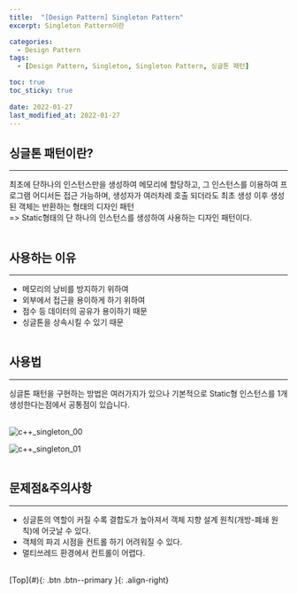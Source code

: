 ```yaml
---
title:  "[Design Pattern] Singleton Pattern"
excerpt: Singleton Pattern이란

categories:
  - Design Pattern
tags:
  - [Design Pattern, Singleton, Singleton Pattern, 싱글톤 패턴]

toc: true
toc_sticky: true
 
date: 2022-01-27
last_modified_at: 2022-01-27
---
```


## 싱글톤 패턴이란?
---
최초에 단하나의 인스턴스만을 생성하여 메모리에 할당하고, 그 인스턴스를 이용하여 프로그램 어디서든 접근 가능하며, 생성자가 여러차레 호출 되더라도 최초 생성 이후 생성된 객체는 반환하는 형태의 디자인 패턴 <br>
=> Static형태의 단 하나의 인스턴스를 생성하여 사용하는 디자인 패턴이다. <br> <br>


## 사용하는 이유
---
- 메모리의 낭비를 방지하기 위하여
- 외부에서 접근을 용이하게 하기 위하여
- 점수 등 데이터의 공유가 용이하기 때문
- 싱글톤을 상속시킬 수 있기 때문
<br><br>


## 사용법
---
싱글톤 패턴을 구현하는 방법은 여러가지가 있으나 기본적으로 Static형 인스턴스를 1개 생성한다는점에서 공통점이 있습니다.
<br> <br> 

![c++_singleton_00](https://user-images.githubusercontent.com/40765022/151357773-7e203b00-9197-4d2d-adad-8b71c98ea49f.png) <br>

![c++_singleton_01](https://user-images.githubusercontent.com/40765022/151357815-bf35b5fa-90dc-493d-b01c-68645027bef9.png) <br>
<br>


## 문제점&주의사항
---
- 싱글톤의 역할이 커질 수록 결합도가 높아져서 객체 지향 설계 원칙(개방-폐쇄 원칙)에 어긋날 수 있다.
- 객체의 파괴 시점을 컨트롤 하기 어려워질 수 있다.
- 멀티쓰레드 환경에서 컨트롤이 어렵다.


<br>
[Top](#){: .btn .btn--primary }{: .align-right}